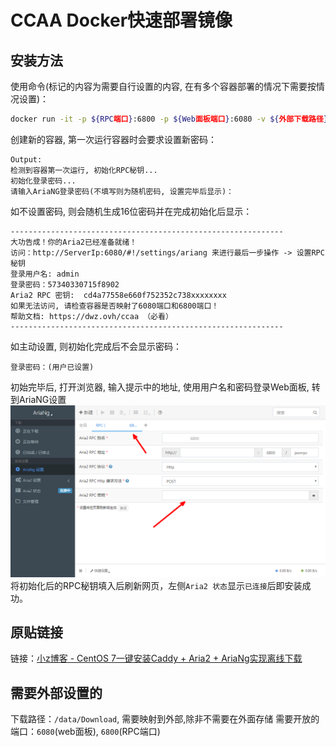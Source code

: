 # CCAA Docker快速部署镜像 #

## 安装方法 ##
使用命令(标记的内容为需要自行设置的内容, 在有多个容器部署的情况下需要按情况设置)：
```bash
docker run -it -p ${RPC端口}:6800 -p ${Web面板端口}:6080 -v ${外部下载路径}:/data/Download lamgc/aria2ng
```
创建新的容器, 第一次运行容器时会要求设置新密码：
```
Output:
检测到容器第一次运行, 初始化RPC秘钥...
初始化登录密码...
请输入AriaNG登录密码(不填写则为随机密码, 设置完毕后显示)：
```
如不设置密码, 则会随机生成16位密码并在完成初始化后显示：
```
-------------------------------------------------------------
大功告成！你的Aria2已经准备就绪！
访问：http://ServerIp:6080/#!/settings/ariang 来进行最后一步操作 -> 设置RPC秘钥
登录用户名: admin
登录密码：57340330715f8902
Aria2 RPC 密钥:  cd4a77558e660f752352c738xxxxxxxx
如果无法访问, 请检查容器是否映射了6080端口和6800端口！
帮助文档: https://dwz.ovh/ccaa （必看）
-------------------------------------------------------------
```
如主动设置, 则初始化完成后不会显示密码：
```
登录密码：(用户已设置)
```
初始完毕后, 打开浏览器, 输入提示中的地址, 使用用户名和密码登录Web面板, 转到AriaNG设置
![AriaNG设置界面](14d6c337.bmp)
将初始化后的RPC秘钥填入后刷新网页，左侧`Aria2 状态`显示`已连接`后即安装成功。
## 原贴链接 ##
链接：[小z博客 - CentOS 7一键安装Caddy + Aria2 + AriaNg实现离线下载](https://www.xiaoz.me/archives/11250)


## 需要外部设置的 ##
下载路径：`/data/Download`, 需要映射到外部,除非不需要在外面存储
需要开放的端口：`6080`(web面板), `6800`(RPC端口)

